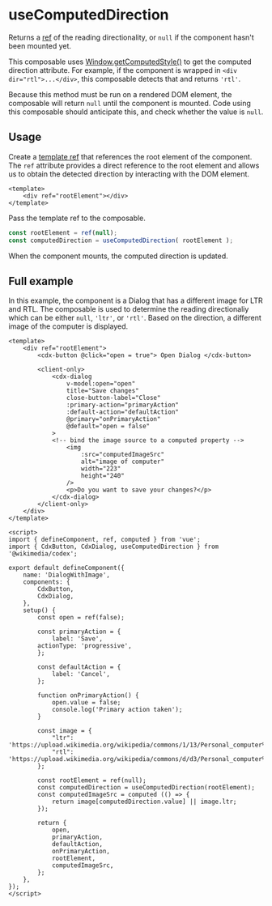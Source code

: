 # useComputedDirection

Returns a [ref](https://vuejs.org/api/reactivity-core.html#ref) of the reading
directionality, or `null` if the component hasn't been mounted yet.

This composable uses
[Window.getComputedStyle()](https://developer.mozilla.org/en-US/docs/Web/API/Window/getComputedStyle)
to get the computed direction attribute. For example, if the component is wrapped in
`<div dir="rtl">...</div>`, this composable detects that and returns `'rtl'`.

Because this method must be run on a rendered DOM element, the composable will return `null` until
the component is mounted. Code using this composable should anticipate this, and check whether the
value is `null`.

## Usage

Create a [template ref](https://vuejs.org/guide/essentials/template-refs.html) that references the
root element of the component. The `ref` attribute provides a direct reference to the root element
and allows us to obtain the detected direction by interacting with the DOM element.

```vue
<template>
    <div ref="rootElement"></div>
</template>
```

Pass the template ref to the composable.

```js
const rootElement = ref(null);
const computedDirection = useComputedDirection( rootElement );
```

When the component mounts, the computed direction is updated.

## Full example

In this example, the component is a Dialog that has a different image for LTR and RTL. The
composable is used to determine the reading directionaliy which can be either `null`, `'ltr'`, or
`'rtl'`. Based on the direction, a different image of the computer is displayed.

```vue
<template>
    <div ref="rootElement">
        <cdx-button @click="open = true"> Open Dialog </cdx-button>

        <client-only>
            <cdx-dialog
                v-model:open="open"
                title="Save changes"
                close-button-label="Close"
                :primary-action="primaryAction"
                :default-action="defaultAction"
                @primary="onPrimaryAction"
                @default="open = false"
            >
            <!-- bind the image source to a computed property -->
                <img
                    :src="computedImageSrc"
                    alt="image of computer"
                    width="223"
                    height="240"
                />
                <p>Do you want to save your changes?</p>
            </cdx-dialog>
        </client-only>
    </div>
</template>

<script>
import { defineComponent, ref, computed } from 'vue';
import { CdxButton, CdxDialog, useComputedDirection } from '@wikimedia/codex';

export default defineComponent({
    name: 'DialogWithImage',
    components: {
        CdxButton,
        CdxDialog,
    },
    setup() {
        const open = ref(false);

        const primaryAction = {
            label: 'Save',
        actionType: 'progressive',
        };

        const defaultAction = {
            label: 'Cancel',
        };

        function onPrimaryAction() {
            open.value = false;
            console.log('Primary action taken');
        }

        const image = {
            "ltr": 'https://upload.wikimedia.org/wikipedia/commons/1/13/Personal_computer%2C_exploded_4.svg',
            "rtl": 'https://upload.wikimedia.org/wikipedia/commons/d/d3/Personal_computer%2C_exploded.svg',
        };

        const rootElement = ref(null);
        const computedDirection = useComputedDirection(rootElement);
        const computedImageSrc = computed (() => {
            return image[computedDirection.value] || image.ltr;
        });

        return {
            open,
            primaryAction,
            defaultAction,
            onPrimaryAction,
            rootElement,
            computedImageSrc,
        };
    },
});
</script>
```
